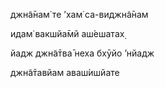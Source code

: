 джн̃а̄нам̇ те ’хам̇ са-виджн̃а̄нам

идам̇ вакшйа̄мй аш́ешатах̣

йадж джн̃а̄тва̄ неха бхӯйо ’нйадж

джн̃а̄тавйам аваш́ишйате